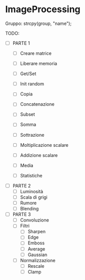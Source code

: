 # ImageProcessing
Gruppo: strcpy(group, "name");

TODO:

- [  ] PARTE 1
	- [  ] Creare matrice
	- [  ] Liberare memoria
	- [  ] Get/Set
	- [  ] Init random
	- [  ] Copia
	- [  ] Concatenazione
	- [  ] Subset

	- [  ] Somma
	- [  ] Sottrazione
	- [  ] Moltiplicazione scalare
	- [  ] Addizione scalare
	- [  ] Media
	- [  ] Statistiche

- [  ] PARTE 2
	- [  ] Luminosità
	- [  ] Scala di grigi
	- [  ] Rumore
	- [  ] Blending

- [  ] PARTE 3
	- [  ] Convoluzione
	- [  ] Filtri
		- [  ] Sharpen
		- [  ] Edge
		- [  ] Emboss
		- [  ] Average
		- [  ] Gaussian
	- [  ] Normalizzazione
		- [  ] Rescale
		- [  ] Clamp
